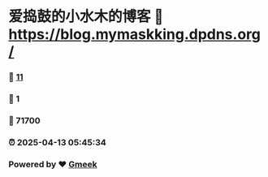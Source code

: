 # 爱捣鼓的小水木的博客 :link: https://blog.mymaskking.dpdns.org/ 
### :page_facing_up: [11](https://blog.mymaskking.dpdns.org//tag.html) 
### :speech_balloon: 1 
### :hibiscus: 71700 
### :alarm_clock: 2025-04-13 05:45:34 
### Powered by :heart: [Gmeek](https://github.com/Meekdai/Gmeek)

